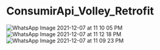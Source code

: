 # ConsumirApi_Volley_Retrofit
![WhatsApp Image 2021-12-07 at 11 10 05 PM](https://user-images.githubusercontent.com/95298933/145147452-d6bdce77-9d75-4b97-8228-5acc096c047f.jpeg)
![WhatsApp Image 2021-12-07 at 11 12 18 PM](https://user-images.githubusercontent.com/95298933/145147447-afaec624-909c-4c34-9020-eff2a305f973.jpeg)
![WhatsApp Image 2021-12-07 at 11 09 23 PM](https://user-images.githubusercontent.com/95298933/145147450-0591de0e-3997-4fa3-93e8-fb91fe40527d.jpeg)
